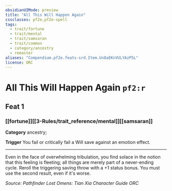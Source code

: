 ```yaml
---
obsidianUIMode: preview
title: "All This Will Happen Again"
cssclasses: pf2e,pf2e-spell
tags:
  - trait/fortune
  - trait/mental
  - trait/samsaran
  - trait/common
  - category/ancestry
  - remaster
aliases: "Compendium.pf2e.feats-srd.Item.Un8aEKnVULYAzP5L"
license: ORC
---
```

# All This Will Happen Again `pf2:r`
## Feat 1
### [[fortune]][[3-Rules/trait_reference/mental]][[samsaran]]

**Category** ancestry; 




**Trigger** You fail or critically fail a Will save against an emotion effect.

* * *

Even in the face of overwhelming tribulation, you find solace in the notion that this feeling is fleeting; all things are merely part of a never-ending cycle. Reroll the triggering saving throw with a +1 status bonus. You must use the second result, even if it's worse.

*Source: Pathfinder Lost Omens: Tian Xia Character Guide*
*ORC*